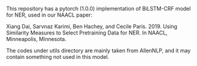 This repository has a pytorch (1.0.0) implementation of BiLSTM-CRF model for NER, used in our NAACL paper:

Xiang Dai, Sarvnaz Karimi, Ben Hachey, and Cecile Paris. 2019. Using Similarity Measures to Select Pretraining Data for NER.  In NAACL, Minneapolis, Minnesota.

The codes under utils directory are mainly taken from AllenNLP, and it may contain something not used in this model.
